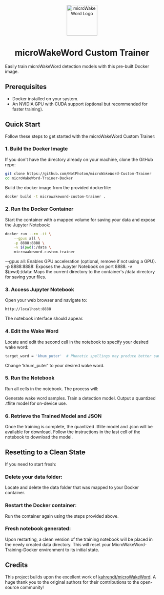 <div align="center">
  <img src="https://raw.githubusercontent.com/stujenn/microWakeWord-Custom-Trainer/refs/heads/main/mmw.png" alt="microWakeWord Logo" width="100" />
  <h1>microWakeWord Custom Trainer</h1>
</div>

Easily train microWakeWord detection models with this pre-built Docker image.

## Prerequisites

- Docker installed on your system.
- An NVIDIA GPU with CUDA support (optional but recommended for faster training).

## Quick Start

Follow these steps to get started with the microWakeWord Custom Trainer:

### 1. Build the Docker Imagte

If you don't have the directory already on your machine, clone the GitHub repo:
```bash
git clone https://github.com/NotPhoton/microWakeWord-Custom-Trainer
cd microWakeWord-Trainer-Docker
```

Build the docker image from the provided dockerfile:
```bash
docker build -t microwakeword-custom-trainer .
```

### 2. Run the Docker Container

Start the container with a mapped volume for saving your data and expose the Jupyter Notebook:
```bash
docker run --rm -it \
    --gpus all \
    -p 8888:8888 \
    -v $(pwd):/data \
    microwakeword-custom-trainer
```
--gpus all: Enables GPU acceleration (optional, remove if not using a GPU).
-p 8888:8888: Exposes the Jupyter Notebook on port 8888.
-v $(pwd):/data: Maps the current directory to the container's /data directory for saving your files.

### 3. Access Jupyter Notebook

Open your web browser and navigate to:
```bash
http://localhost:8888
```
The notebook interface should appear.

### 4. Edit the Wake Word

Locate and edit the second cell in the notebook to specify your desired wake word:
```bash
target_word = 'khum_puter'  # Phonetic spellings may produce better samples
```
Change 'khum_puter' to your desired wake word.

### 5. Run the Notebook
Run all cells in the notebook. The process will:

Generate wake word samples.
Train a detection model.
Output a quantized .tflite model for on-device use.

### 6. Retrieve the Trained Model and JSON
Once the training is complete, the quantized .tflite model and .json will be available for download. Follow the instructions in the last cell of the notebook to download the model.

## Resetting to a Clean State
If you need to start fresh:

### Delete your data folder:
Locate and delete the data folder that was mapped to your Docker container.

### Restart the Docker container:
Run the container again using the steps provided above.

### Fresh notebook generated:
Upon restarting, a clean version of the training notebook will be placed in the newly created data directory.
This will reset your MicroWakeWord-Training-Docker environment to its initial state.

## Credits

This project builds upon the excellent work of [kahrendt/microWakeWord](https://github.com/kahrendt/microWakeWord). A huge thank you to the original authors for their contributions to the open-source community!




